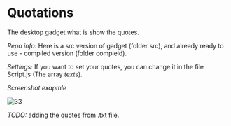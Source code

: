 # Quotations
The desktop gadget what is show the quotes.

*Repo info:*
Here is a src version of gadget (folder src), and already ready to use - compiled version (folder compield).

*Settings:*
If you want to set your quotes, you can change it in the file Script.js (The array *texts*).  

*Screenshot exapmle*

![33](https://cloud.githubusercontent.com/assets/10260469/21439967/52d9b812-c899-11e6-8548-23038500824d.JPG)

*TODO:* adding the quotes from .txt file.
